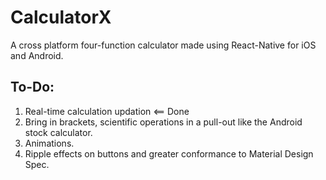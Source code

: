 # CalculatorX
A cross platform four-function calculator made using React-Native for iOS and Android.

## To-Do: 

1. Real-time calculation updation <== Done
2. Bring in brackets, scientific operations in a pull-out like the Android stock calculator.
3. Animations.
4. Ripple effects on buttons and greater conformance to Material Design Spec.

